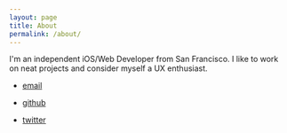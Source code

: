 ```yaml
---
layout: page
title: About
permalink: /about/
---
```


I'm an independent iOS/Web Developer from San Francisco. I like to work on neat projects and consider myself a UX enthusiast.

- [email](mailto:carlos@loslabs.io)

- [github](http://github.com/carsol)

- [twitter](http://twitter.com/csolares_)
